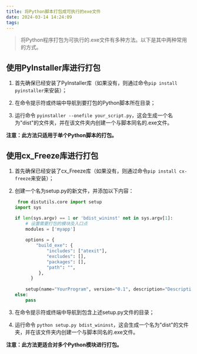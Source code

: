 ```yaml
---
title: 将Python脚本打包成可执行的exe文件
date: 2024-03-14 14:24:09
tags:
---
```


> 将Python程序打包为可执行的.exe文件有多种方法。以下是其中两种常用的方式。



## 使用PyInstaller库进行打包

1. 首先确保已经安装了PyInstaller库（如果没有，则通过命令`pip install pyinstaller`来安装）；

2. 在命令提示符或终端中导航到要打包的Python脚本所在目录；

3. 运行命令 `pyinstaller --onefile your_script.py`，这会生成一个名为"dist"的文件夹，并在该文件夹内创建一个与脚本同名的.exe文件。

**注意：此方法只适用于单个Python脚本的打包。**



## 使用cx_Freeze库进行打包

1. 首先确保已经安装了cx_Freeze库（如果没有，则通过命令`pip install cx-freeze`来安装）；

2. 创建一个名为setup.py的新文件，并添加以下内容：

   ```python
    from distutils.core import setup
   import sys
   
   if len(sys.argv) == 1 or 'bdist_wininst' not in sys.argv[1]:
       # 设置需要打包的模块及入口点
       modules = ['myapp']
       
       options = {
           "build_exe": {
               "includes": ["atexit"],
               "excludes": [],
               "packages": [],
               "path": "",
            },
         }
       
       setup(name="YourProgram", version="0.1", description="Description of Your Program", author="Author Name", url="http://www.example.com/", console=["myapp.py"])
   else:
       pass
   ```

3. 在命令提示符或终端中导航到包含上述setup.py文件的目录；

4. 运行命令 `python setup.py bdist_wininst`，这会生成一个名为"dist"的文件夹，并在该文件夹内创建一个与脚本同名的.exe文件。

**注意：此方法更适合对多个Python模块进行打包。**
